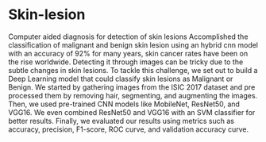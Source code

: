 # Skin-lesion
Computer aided diagnosis for detection of skin lesions Accomplished the classification of malignant and benign skin lesion using an hybrid cnn model with an accuracy of 92%
for many years, skin cancer rates have been on the rise worldwide. Detecting it through images can be tricky due to the subtle changes in skin lesions. To tackle this
challenge, we set out to build a Deep Learning model that could classify skin lesions as Malignant or Benign. We started by gathering images from the ISIC 2017 dataset and pre processed them by removing hair, segmenting, and augmenting the images. Then, we used pre-trained CNN models like MobileNet, ResNet50, and VGG16. We even combined ResNet50
and VGG16 with an SVM classifier for better results. Finally, we evaluated our results using metrics such as accuracy, precision, F1-score, ROC curve, and validation accuracy curve.
